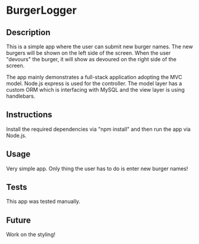 # BurgerLogger

## Description

This is a simple app where the user can submit new burger names. The new burgers will be shown on the left side of the screen. When the user "devours" the burger, it will show as devoured on the right side of the screen.

The app mainly demonstrates a full-stack application adopting the MVC model. Node.js express is used for the controller. The model layer has a custom ORM which is interfacing with MySQL and the view layer is using handlebars.

## Instructions

Install the required dependencies via "npm install" and then run the app via Node.js.

## Usage

Very simple app. Only thing the user has to do is enter new burger names!

## Tests

This app was tested manually.

## Future

Work on the styling!

